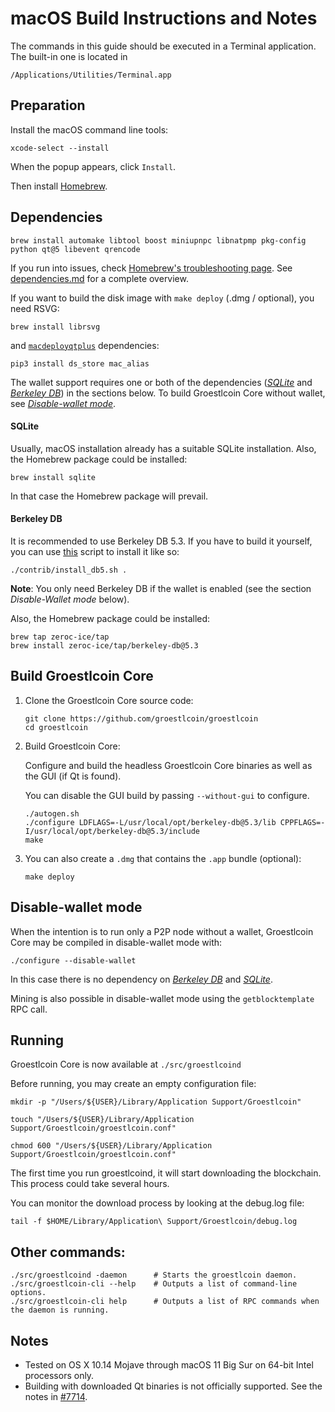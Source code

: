 # macOS Build Instructions and Notes

The commands in this guide should be executed in a Terminal application.
The built-in one is located in
```
/Applications/Utilities/Terminal.app
```

## Preparation
Install the macOS command line tools:

```shell
xcode-select --install
```

When the popup appears, click `Install`.

Then install [Homebrew](https://brew.sh).

## Dependencies
```shell
brew install automake libtool boost miniupnpc libnatpmp pkg-config python qt@5 libevent qrencode
```

If you run into issues, check [Homebrew's troubleshooting page](https://docs.brew.sh/Troubleshooting).
See [dependencies.md](dependencies.md) for a complete overview.

If you want to build the disk image with `make deploy` (.dmg / optional), you need RSVG:
```shell
brew install librsvg
```

and [`macdeployqtplus`](../contrib/macdeploy/README.md) dependencies:
```shell
pip3 install ds_store mac_alias
```

The wallet support requires one or both of the dependencies ([*SQLite*](#sqlite) and [*Berkeley DB*](#berkeley-db)) in the sections below.
To build Groestlcoin Core without wallet, see [*Disable-wallet mode*](#disable-wallet-mode).

#### SQLite

Usually, macOS installation already has a suitable SQLite installation.
Also, the Homebrew package could be installed:

```shell
brew install sqlite
```

In that case the Homebrew package will prevail.

#### Berkeley DB

It is recommended to use Berkeley DB 5.3. If you have to build it yourself,
you can use [this](/contrib/install_db5.sh) script to install it
like so:

```shell
./contrib/install_db5.sh .
```

**Note**: You only need Berkeley DB if the wallet is enabled (see the section *Disable-Wallet mode* below).

Also, the Homebrew package could be installed:

```shell
brew tap zeroc-ice/tap
brew install zeroc-ice/tap/berkeley-db@5.3
```

## Build Groestlcoin Core

1. Clone the Groestlcoin Core source code:
    ```shell
    git clone https://github.com/groestlcoin/groestlcoin
    cd groestlcoin
    ```

2.  Build Groestlcoin Core:

    Configure and build the headless Groestlcoin Core binaries as well as the GUI (if Qt is found).

    You can disable the GUI build by passing `--without-gui` to configure.
    ```shell
    ./autogen.sh
    ./configure LDFLAGS=-L/usr/local/opt/berkeley-db@5.3/lib CPPFLAGS=-I/usr/local/opt/berkeley-db@5.3/include
    make
    ```

3.  You can also create a  `.dmg` that contains the `.app` bundle (optional):
    ```shell
    make deploy
    ```

## Disable-wallet mode
When the intention is to run only a P2P node without a wallet, Groestlcoin Core may be
compiled in disable-wallet mode with:
```shell
./configure --disable-wallet
```

In this case there is no dependency on [*Berkeley DB*](#berkeley-db) and [*SQLite*](#sqlite).

Mining is also possible in disable-wallet mode using the `getblocktemplate` RPC call.

## Running
Groestlcoin Core is now available at `./src/groestlcoind`

Before running, you may create an empty configuration file:
```shell
mkdir -p "/Users/${USER}/Library/Application Support/Groestlcoin"

touch "/Users/${USER}/Library/Application Support/Groestlcoin/groestlcoin.conf"

chmod 600 "/Users/${USER}/Library/Application Support/Groestlcoin/groestlcoin.conf"
```

The first time you run groestlcoind, it will start downloading the blockchain. This process could
take several hours.

You can monitor the download process by looking at the debug.log file:
```shell
tail -f $HOME/Library/Application\ Support/Groestlcoin/debug.log
```

## Other commands:
```shell
./src/groestlcoind -daemon      # Starts the groestlcoin daemon.
./src/groestlcoin-cli --help    # Outputs a list of command-line options.
./src/groestlcoin-cli help      # Outputs a list of RPC commands when the daemon is running.
```

## Notes
* Tested on OS X 10.14 Mojave through macOS 11 Big Sur on 64-bit Intel
processors only.
* Building with downloaded Qt binaries is not officially supported. See the notes in [#7714](https://github.com/bitcoin/bitcoin/issues/7714).
